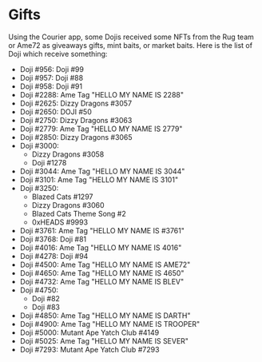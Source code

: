 # Gifts

Using the Courier app, some Dojis received some NFTs from the Rug team or Ame72 as giveaways gifts, mint baits, or market baits. Here is the list of Doji which receive something:

* Doji #956: Doji #99
* Doji #957: Doji #88
* Doji #958: Doji #91
* Doji #2288: Ame Tag "HELLO MY NAME IS 2288"
* Doji #2625: Dizzy Dragons #3057
* Doji #2650: DOJI #50
* Doji #2750: Dizzy Dragons #3063
* Doji #2779: Ame Tag "HELLO MY NAME IS 2779"
* Doji #2850: Dizzy Dragons #3065
* Doji #3000: 
  * Dizzy Dragons #3058
  * Doji #1278
* Doji #3044: Ame Tag "HELLO MY NAME IS 3044"
* Doji #3101: Ame Tag "HELLO MY NAME IS 3101"
* Doji #3250: 
  * Blazed Cats #1297
  * Dizzy Dragons #3060
  * Blazed Cats Theme Song #2
  * 0xHEADS #9993
* Doji #3761: Ame Tag "HELLO MY NAME IS #3761"
* Doji #3768: Doji #81
* Doji #4016: Ame Tag "HELLO MY NAME IS 4016"
* Doji #4278: Doji #94
* Doji #4500: Ame Tag "HELLO MY NAME IS AME72"
* Doji #4650: Ame Tag "HELLO MY NAME IS 4650"
* Doji #4732: Ame Tag "HELLO MY NAME IS BLEV"
* Doji #4750: 
  * Doji #82
  * Doji #83 
* Doji #4850: Ame Tag "HELLO MY NAME IS DARTH"
* Doji #4900: Ame Tag "HELLO MY NAME IS TROOPER"
* Doji #5000: Mutant Ape Yatch Club #4149
* Doji #5025: Ame Tag "HELLO MY NAME IS SEVER"
* Doji #7293: Mutant Ape Yatch Club #7293
